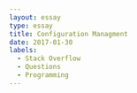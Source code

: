 ```yaml
---
layout: essay
type: essay
title: Configuration Managment
date: 2017-01-30
labels:
  - Stack Overflow
  - Questions
  - Programming
---
```


